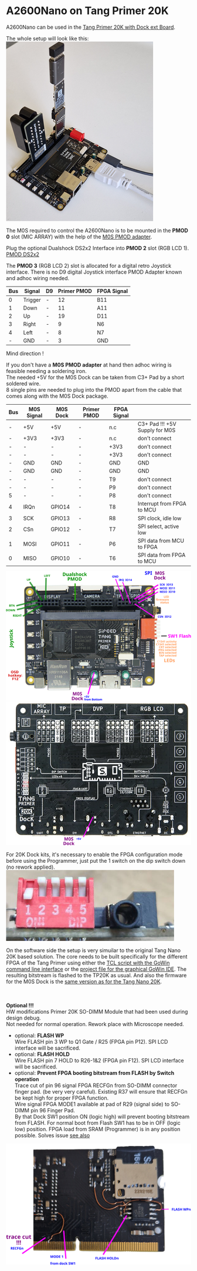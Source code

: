 # A2600Nano on Tang Primer 20K

A2600Nano can be used in the [Tang Primer 20K with Dock ext Board](https://wiki.sipeed.com/hardware/en/tang/tang-primer-20k/primer-20k.html).

The whole setup will look like this:<br>
![A2600Nano on TP20K](./.assets/primer20k.png)

The M0S required to control the A2600Nano is to be mounted in the **PMOD 0** slot (MIC ARRAY) with the help of the [M0S PMOD adapter](https://github.com/harbaum/MiSTeryNano/tree/main/board/m0s_pmod/README.md). 

Plug the optional Dualshock DS2x2 Interface into **PMOD 2** slot (RGB LCD 1).
[PMOD DS2x2](https://wiki.sipeed.com/hardware/en/tang/tang-PMOD/FPGA_PMOD.html#PMOD_DS2x2)<br>

The **PMOD 3** (RGB LCD 2) slot is allocated for a digital retro Joystick interface.
There is no D9 digital Joystick interface PMOD Adapter known and adhoc wiring needed.


|Bus|Signal| D9  |Primer PMOD| FPGA Signal    |
| - |------|-------------------|-|-------|
| 0 | Trigger | -    |12|  B11      |
| 1 | Down    | -    |11|  A11      |
| 2 | Up      | -    |19|  D11      |
| 3 | Right   | -    | 9|  N6      |
| 4 | Left    | -    | 8|  N7      |
| - | GND     | -    | 3|  GND      |

Mind direction !

If you don't have a **M0S PMOD adapter** at hand then adhoc wiring is feasible needing a soldering iron.<br>
The needed +5V for the M0S Dock can be taken from C3+ Pad by a short soldered wire.<br> 8 single pins are needed to plug into the PMOD apart from the cable that comes along with the M0S Dock package.<br>

|Bus|M0S Signal| M0S Dock   |Primer PMOD| FPGA Signal                  |                                      |
| - |------|-------------------|-|-------------------|--------------------------------------|
| - | +5V  | +5V    |-|  n.c      | C3+ Pad !!! +5V Supply for M0S              |
| - | +3V3 | +3V3   |-|  n.c      | don't connect |
| - | -    | -      |-|  +3V3     | don't connect |
| - | -    | -      |-|  +3V3     | don't connect |
| - | GND  | GND    |-|  GND      | GND           |
| - | GND  | GND    |-|  GND      | GND           |
| - |  -   | -      |-|  T9       | don't connect |
| - |  -   | -      |-|  P9       | don't connect |
| 5 |  -   | -      |-|  P8       | don't connect |
| 4 | IRQn | GPIO14 |-|  T8       | Interrupt from FPGA to MCU|
| 3 | SCK  | GPIO13 |-|  R8       | SPI clock, idle low       |
| 2 | CSn  | GPIO12 |-|  T7       | SPI select, active low    |
| 1 | MOSI | GPIO11 |-|  P6       | SPI data from MCU to FPGA |
| 0 | MISO | GPIO10 |-|  T6       | SPI data from FPGA to MCU |

![M0S TP20K top](./.assets/vic20_tp20k_top.png)<br>
![M0S TP20K bot](./.assets/vic20_tp20k_bot.png)

For 20K Dock kits, it's necessary to enable the FPGA configuration mode before using the Programmer, just put the 1 switch on the dip switch down (no rework applied).  
![DIP Switch SW1 TP20K](./.assets/switch_1_on.png)

On the software side the setup is very simuilar to the original Tang Nano 20K based solution. The core needs to be built specifically
for the different FPGA of the Tang Primer using either the [TCL script with the GoWin command line interface](build_tp20k.tcl) or the
[project file for the graphical GoWin IDE](a2600nano_tp20k.gprj). The resulting bitstream is flashed to the TP20K as usual. And also the firmware for the M0S Dock is the [same version as for
the Tang Nano 20K](https://github.com/harbaum/MiSTeryNano/tree/main/firmware/misterynano_fw/). 

<br><br>
**Optional !!!<br>** HW modifications Primer 20K SO-DIMM Module that had been used during design debug.<br> Not needed for normal operation. Rework place with Microscope needed.<br>
- optional: **FLASH WP**<br>Wire FLASH pin 3 WP to Q1 Gate / R25 (FPGA pin P12). SPI LCD interface will be sacrificed.<br>
- optional: **FLASH HOLD**<br> Wire FLASH pin 7 HOLD to R26-1&2 (FPGA pin F12). SPI LCD interface will be sacrificed.<br>
- optional: **Prevent FPGA booting bitstream from FLASH by Switch operation**<br>
Trace cut of pin 96 signal FPGA RECFGn from SO-DIMM connector finger pad. (be very very careful). Existing R37 will ensure that RECFGn be kept high for proper FPGA function.<br>
Wire signal FPGA MODE1 available at pad of R29 (signal side) to SO-DIMM pin 96 Finger Pad.<br>
By that Dock SW1 position ON (logic high) will prevent booting bitstream from FLASH. For normal boot from Flash SW1 has to be in OFF (logic low) position. FPGA load from SRAM (Programmer) is in any position possible. Solves issue [see also](https://wiki.sipeed.com/hardware/en/tang/tang-primer-20k/primer-20k.html#Successfully-burned-once%2C-but-can%27t-burn-after-that) 

![M0S TP20K rework](./.assets/vic20_tp20k_rework.png)